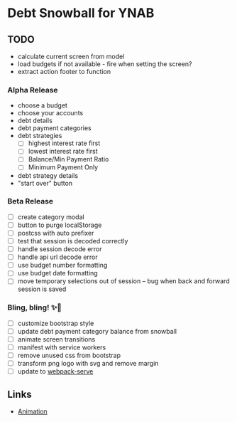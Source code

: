 # Debt Snowball for YNAB

## TODO

* calculate current screen from model
* load budgets if not available - fire when setting the screen?
* extract action footer to function

### Alpha Release

* choose a budget
* choose your accounts
* debt details
* debt payment categories
* debt strategies
  * [ ] highest interest rate first
  * [ ] lowest interest rate first
  * [ ] Balance/Min Payment Ratio
  * [ ] Minimum Payment Only
* debt strategy details
* "start over" button

### Beta Release

* [ ] create category modal
* [ ] button to purge localStorage
* [ ] postcss with auto prefixer
* [ ] test that session is decoded correctly
* [ ] handle session decode error
* [ ] handle api url decode error
* [ ] use budget number formatting
* [ ] use budget date formatting
* [ ] move temporary selections out of session – bug when back and forward session is saved

### Bling, bling! ✨🥇

* [ ] customize bootstrap style
* [ ] update debt payment category balance from snowball
* [ ] animate screen transitions
* [ ] manifest with service workers
* [ ] remove unused css from bootstrap
* [ ] transform png logo with svg and remove margin
* [ ] update to [webpack-serve](https://github.com/webpack-contrib/webpack-serve)

## Links

* [Animation](https://github.com/mdgriffith/elm-animation-flower-menu/blob/master/src/FlowerMenu.elm)
